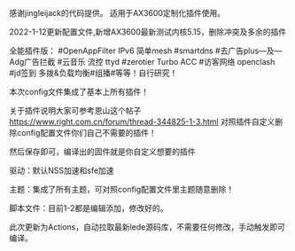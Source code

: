 感谢jingleijack的代码提供。
适用于AX3600定制化插件使用。

2022-1-12更新配置文件,新增AX3600最新测试内核5.15，删除冲突及多余的插件


全能插件版：
#OpenAppFilter
IPv6
简单mesh
#smartdns
#去广告plus—及—Adg广告拦截
#云音乐
流控
ttyd
#zerotier
Turbo ACC
#访客网络
openclash
#jd签到
多拨&负载均衡#组播#等等！自行研究！



本次config文件集成了基本上所有插件！

关于插件说明大家可参考恩山这个帖子 https://www.right.com.cn/forum/thread-344825-1-3.html 对照插件自定义删除config配置文件你们自己不需要的插件！

然后保存即可，编译出的固件就是你自定义想要的插件

驱动：默认NSS加速和sfe加速

主题：集成了所有主题，可对照config配置文件里主题随意删除！

脚本文件：目前1-2都是编辑添加，修改好的。

此次更新为Actions，自动拉取最新lede源码库，不需要任何修改，手动触发即可编译。

